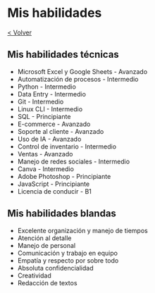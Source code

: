 # Mis habilidades

[< Volver](..)

## Mis habilidades técnicas

- Microsoft Excel y Google Sheets - Avanzado
- Automatización de procesos - Intermedio
- Python - Intermedio
- Data Entry - Intermedio
- Git - Intermedio
- Linux CLI - Intermedio
- SQL - Principiante
- E-commerce - Avanzado
- Soporte al cliente - Avanzado
- Uso de IA - Avanzado
- Control de inventario - Intermedio
- Ventas - Avanzado
- Manejo de redes sociales - Intermedio
- Canva - Intermedio
- Adobe Photoshop - Principiante
- JavaScript - Principiante
- Licencia de conducir - B1

## Mis habilidades blandas

- Excelente organización y manejo de tiempos
- Atención al detalle
- Manejo de personal
- Comunicación y trabajo en equipo
- Empatía y respecto por sobre todo
- Absoluta confidencialidad
- Creatividad
- Redacción de textos